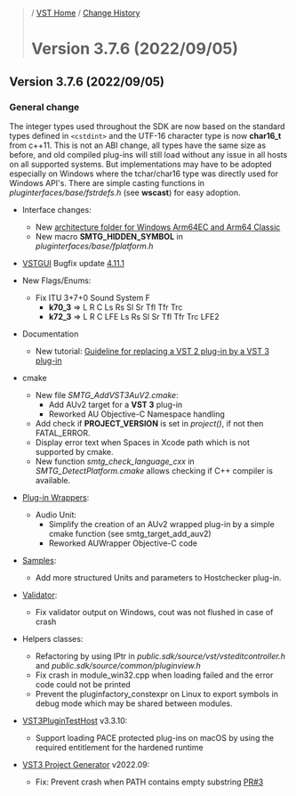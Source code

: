 >/ [VST Home](../) / [Change History](./Index.md)
>
># Version 3.7.6 (2022/09/05)

## Version 3.7.6 (2022/09/05)

### General change

The integer types used throughout the SDK are now based on the standard types defined in ```<cstdint>``` and the UTF-16 character type is now **char16_t** from c++11.
This is not an ABI change, all types have the same size as before, and old compiled plug-ins will still load without any issue in all hosts on all supported systems.
But implementations may have to be adopted especially on Windows where the tchar/char16 type was directly used for Windows API's.
There are simple casting functions in *pluginterfaces/base/fstrdefs.h* (see **wscast**) for easy adoption.

- Interface changes:
  - New [architecture folder for Windows Arm64EC and Arm64 Classic](../Technical+Documentation/Locations+Format/Plugin+Format.html#for-the-windows-platform)
  - New macro **SMTG_HIDDEN_SYMBOL** in *pluginterfaces/base/fplatform.h*
  
- [VSTGUI](../What+is+the+VST+3+SDK/VSTGUI.md) Bugfix update [4.11.1](https://github.com/steinbergmedia/vstgui/releases/tag/vstgui4_11_1)
  
- New Flags/Enums:
  - Fix ITU 3+7+0 Sound System F
    - **k70_3** => L R C Ls Rs Sl Sr Tfl Tfr Trc
    - **k72_3** => L R C LFE Ls Rs Sl Sr Tfl Tfr Trc LFE2
- Documentation
  - New tutorial: [Guideline for replacing a VST 2 plug-in by a VST 3 plug-in](../Tutorials/Guideline+for+VST3+replacing+VST2.md)
- cmake
  - New file *SMTG_AddVST3AuV2.cmake*:
    - Add AUv2 target for a **VST 3** plug-in
    - Reworked AU Objective-C Namespace handling
  - Add check if **PROJECT_VERSION** is set in *project()*, if not then FATAL_ERROR.
  - Display error text when Spaces in Xcode path which is not supported by cmake.
  - New function *smtg_check_language_cxx* in *SMTG_DetectPlatform.cmake* allows checking if C++ compiler is available.

- [Plug-in Wrappers](../What+is+the+VST+3+SDK/Wrappers/Index.md):
  - Audio Unit:
    - Simplify the creation of an AUv2 wrapped plug-in by a simple cmake function (see smtg_target_add_auv2)
    - Reworked AUWrapper Objective-C code

- [Samples](../What+is+the+VST+3+SDK/Plug-in+Examples.md):
  - Add more structured Units and parameters to Hostchecker plug-in.

- [Validator](../What+is+the+VST+3+SDK/Index.md#validator-command-line):
  - Fix validator output on Windows, cout was not flushed in case of crash

- Helpers classes:
  - Refactoring by using IPtr in *public.sdk/source/vst/vsteditcontroller.h* and *public.sdk/source/common/pluginview.h*
  - Fix crash in module_win32.cpp when loading failed and the error code could not be printed
  - Prevent the pluginfactory_constexpr on Linux to export symbols in debug mode which may be shared between modules.

- [VST3PluginTestHost](../What+is+the+VST+3+SDK/Plug-in+Test+Host.md) v3.3.10:
  - Support loading PACE protected plug-ins on macOS by using the required entitlement for the hardened runtime

- [VST3 Project Generator](../What+is+the+VST+3+SDK/Project+Generator.md) v2022.09:
  - Fix: Prevent crash when PATH contains empty substring [PR#3](https://github.com/steinbergmedia/vst3projectgenerator/pull/3)
